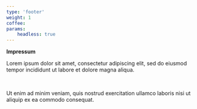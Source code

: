 ```yaml
---
type: 'footer'
weight: 1
coffee:
params:
    headless: true
---
```


**Impressum**


Lorem ipsum dolor sit amet, consectetur adipiscing elit, sed do eiusmod tempor incididunt ut labore et dolore magna aliqua.

<br>

Ut enim ad minim veniam, quis nostrud exercitation ullamco laboris nisi ut aliquip ex ea commodo consequat. 
